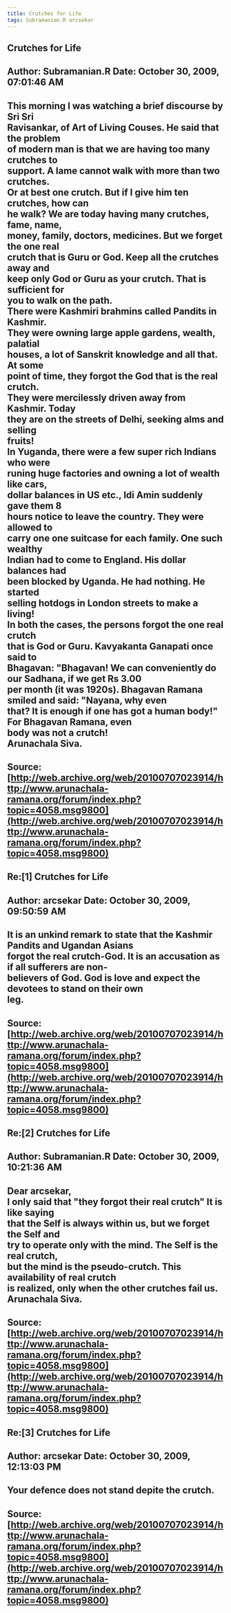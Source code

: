 ```yaml
--- 
title: Crutches for Life   
tags: Subramanian.R arcsekar  
---  
```

## Crutches for Life  
Author: Subramanian.R       Date: October 30, 2009, 07:01:46 AM  
---  
This morning I was watching a brief discourse by Sri Sri   
Ravisankar, of Art of Living Couses. He said that the problem   
of modern man is that we are having too many crutches to   
support. A lame cannot walk with more than two crutches.   
Or at best one crutch. But if I give him ten crutches, how can   
he walk? We are today having many crutches, fame, name,   
money, family, doctors, medicines. But we forget the one real   
crutch that is Guru or God. Keep all the crutches away and   
keep only God or Guru as your crutch. That is sufficient for   
you to walk on the path.   
There were Kashmiri brahmins called Pandits in Kashmir.   
They were owning large apple gardens, wealth, palatial   
houses, a lot of Sanskrit knowledge and all that. At some   
point of time, they forgot the God that is the real crutch.   
They were mercilessly driven away from Kashmir. Today   
they are on the streets of Delhi, seeking alms and selling   
fruits!   
In Yuganda, there were a few super rich Indians who were   
runing huge factories and owning a lot of wealth like cars,   
dollar balances in US etc., Idi Amin suddenly gave them 8   
hours notice to leave the country. They were allowed to   
carry one one suitcase for each family. One such wealthy   
Indian had to come to England. His dollar balances had   
been blocked by Uganda. He had nothing. He started   
selling hotdogs in London streets to make a living!   
In both the cases, the persons forgot the one real crutch   
that is God or Guru. Kavyakanta Ganapati once said to   
Bhagavan: "Bhagavan! We can conveniently do our Sadhana, if we get Rs 3.00  
per month (it was 1920s). Bhagavan Ramana smiled and said: "Nayana, why even  
that? It is enough if one has got a human body!" For Bhagavan Ramana, even  
body was not a crutch!   
Arunachala Siva.
 ---  
Source:[http://web.archive.org/web/20100707023914/http://www.arunachala-ramana.org/forum/index.php?topic=4058.msg9800](http://web.archive.org/web/20100707023914/http://www.arunachala-ramana.org/forum/index.php?topic=4058.msg9800)   
---  

## Re:[1] Crutches for Life  
Author: arcsekar            Date: October 30, 2009, 09:50:59 AM  
---  
It is an unkind remark to state that the Kashmir Pandits and Ugandan Asians  
forgot the real crutch-God. It is an accusation as if all sufferers are non-  
believers of God. God is love and expect the devotees to stand on their own  
leg.
 ---  
Source:[http://web.archive.org/web/20100707023914/http://www.arunachala-ramana.org/forum/index.php?topic=4058.msg9800](http://web.archive.org/web/20100707023914/http://www.arunachala-ramana.org/forum/index.php?topic=4058.msg9800)   
---  

## Re:[2] Crutches for Life  
Author: Subramanian.R       Date: October 30, 2009, 10:21:36 AM  
---  
Dear arcsekar,   
I only said that "they forgot their real crutch" It is like saying   
that the Self is always within us, but we forget the Self and   
try to operate only with the mind. The Self is the real crutch,   
but the mind is the pseudo-crutch. This availability of real crutch   
is realized, only when the other crutches fail us.   
Arunachala Siva.
 ---  
Source:[http://web.archive.org/web/20100707023914/http://www.arunachala-ramana.org/forum/index.php?topic=4058.msg9800](http://web.archive.org/web/20100707023914/http://www.arunachala-ramana.org/forum/index.php?topic=4058.msg9800)   
---  

## Re:[3] Crutches for Life  
Author: arcsekar            Date: October 30, 2009, 12:13:03 PM  
---  
Your defence does not stand depite the crutch.
 ---  
Source:[http://web.archive.org/web/20100707023914/http://www.arunachala-ramana.org/forum/index.php?topic=4058.msg9800](http://web.archive.org/web/20100707023914/http://www.arunachala-ramana.org/forum/index.php?topic=4058.msg9800)   
---  

